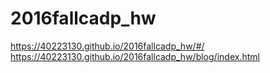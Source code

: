 # 2016fallcadp_hw

https://40223130.github.io/2016fallcadp_hw/#/
https://40223130.github.io/2016fallcadp_hw/blog/index.html
